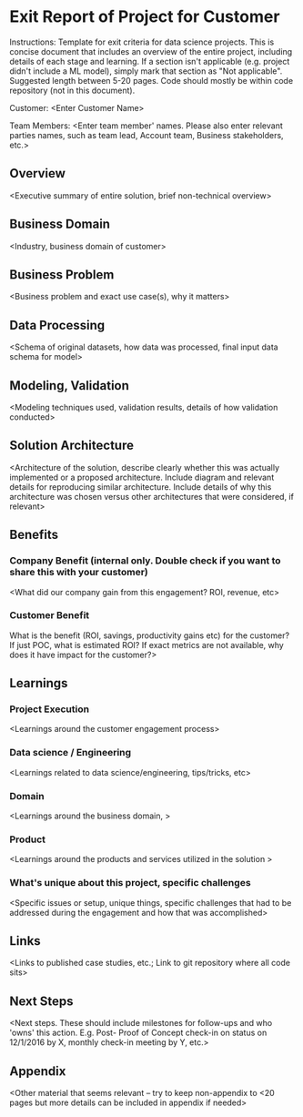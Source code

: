 # Exit Report of Project <X> for Customer <Y>

Instructions: Template for exit criteria for data science projects. This is concise document that includes an overview of the entire project, including details of each stage and learning. If a section isn't applicable (e.g. project didn't include a ML model), simply mark that section as "Not applicable". Suggested length between 5-20 pages. Code should mostly be within code repository (not in this document).

Customer: <Enter Customer Name\>

Team Members: <Enter team member' names. Please also enter relevant parties names, such as team lead, Account team, Business stakeholders, etc.\>

## Overview

<Executive summary of entire solution, brief non-technical overview\>

## Business Domain

<Industry, business domain of customer\>

## Business Problem

<Business problem and exact use case(s), why it matters\>

## Data Processing

<Schema of original datasets, how data was processed, final input data schema for model\>

## Modeling, Validation

<Modeling techniques used, validation results, details of how validation conducted\>

## Solution Architecture

<Architecture of the solution, describe clearly whether this was actually implemented or a proposed architecture. Include diagram and relevant details for reproducing similar architecture. Include details of why this architecture was chosen versus other architectures that were considered, if relevant\>

## Benefits

### Company Benefit (internal only. Double check if you want to share this with your customer)

<What did our company gain from this engagement? ROI, revenue,  etc\>

### Customer Benefit

What is the benefit (ROI, savings, productivity gains etc)  for the customer? If just POC, what is estimated ROI? If exact metrics are not available, why does it have impact for the customer?\>

## Learnings

### Project Execution

<Learnings around the customer engagement process\>

### Data science / Engineering

<Learnings related to data science/engineering, tips/tricks, etc\>

### Domain

<Learnings around the business domain, \>

### Product

<Learnings around the products and services utilized in the solution \>

### What's unique about this project, specific challenges

<Specific issues or setup, unique things, specific challenges that had to be addressed during the engagement and how that was accomplished\>

## Links

<Links to published case studies, etc.; Link to git repository where all code sits\>

## Next Steps

<Next steps. These should include milestones for follow-ups and who 'owns' this action. E.g. Post- Proof of Concept check-in on status on 12/1/2016 by X, monthly check-in meeting by Y, etc.\>

## Appendix

<Other material that seems relevant – try to keep non-appendix to <20 pages but more details can be included in appendix if needed\>
